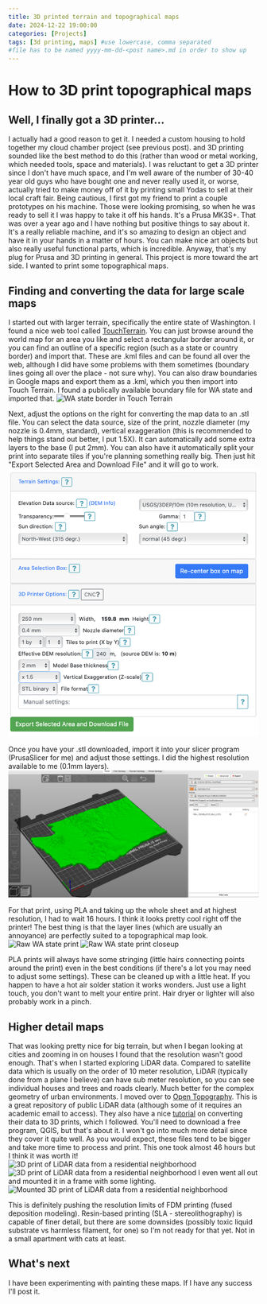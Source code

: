 ```yaml
---
title: 3D printed terrain and topographical maps
date: 2024-12-22 19:00:00
categories: [Projects]
tags: [3d printing, maps] #use lowercase, comma separated
#file has to be named yyyy-mm-dd-<post name>.md in order to show up
---
```

# How to 3D print topographical maps

## Well, I finally got a 3D printer...

I actually had a good reason to get it. I needed a custom housing to hold together my cloud chamber project (see previous post). and 3D printing sounded like the best method to do this (rather than wood or metal working, which needed tools, space and materials). I was reluctant to get a 3D printer since I don't have much space, and I'm well aware of the number of 30-40 year old guys who have bought one and never really used it, or worse, actually tried to make money off of it by printing small Yodas to sell at their local craft fair. Being cautious, I first got my friend to print a couple prototypes on his machine. Those were looking promising, so when he was ready to sell it I was happy to take it off his hands. It's a Prusa MK3S+. That was over a year ago and I have nothing but positive things to say about it. It's a really reliable machine, and it's so amazing to design an object and have it in your hands in a matter of hours. You can make nice art objects but also really useful functional parts, which is incredible. Anyway, that's my plug for Prusa and 3D printing in general. This project is more toward the art side. I wanted to print some topographical maps.


## Finding and converting the data for large scale maps

I started out with larger terrain, specifically the entire state of Washington. I found a nice web tool called [TouchTerrain](https://touchterrain.geol.iastate.edu). You can just browse around the world map for an area you like and select a rectangular border around it, or you can find an outline of a specific region (such as a state or country border) and import that. These are .kml files and can be found all over the web, although I did have some problems with them sometimes (boundary lines going all over the place - not sure why). You can also draw boundaries in Google maps and export them as a .kml, which you then import into Touch Terrain. I found a publically available boundary file for WA state and imported that.
![WA state border in Touch Terrain](/myfiles/touchterrain_wa_screen1.png)

Next, adjust the options on the right for converting the map data to an .stl file. You can select the data source, size of the print, nozzle diameter (my nozzle is 0.4mm, standard), vertical exaggeration (this is recommended to help things stand out better, I put 1.5X). It can automatically add some extra layers to the base (I put 2mm). You can also have it automatically split your print into separate tiles if you're planning something really big. Then just hit "Export Selected Area and Download File" and it will go to work.
![Touch Terrain export options](/myfiles/touchterrain_options.png)

Once you have your .stl downloaded, import it into your slicer program (PrusaSlicer for me) and adjust those settings. I did the highest resolution available to me (0.1mm layers).
![WA state map in PrusaSlicer](/myfiles/wa_prusaslicer.png)

For that print, using PLA and taking up the whole sheet and at highest resolution, I had to wait 16 hours. I think it looks pretty cool right off the printer! The best thing is that the layer lines (which are usually an annoyance) are perfectly suited to a topographical map look.
![Raw WA state print](/myfiles/wa_print.png)
![Raw WA state print closeup](/myfiles/wa_print2.png)

PLA prints will always have some stringing (little hairs connecting points around the print) even in the best conditions (if there's a lot you may need to adjust some settings). These can be cleaned up with a little heat. If you happen to have a hot air solder station it works wonders. Just use a light touch, you don't want to melt your entire print. Hair dryer or lighter will also probably work in a pinch.

## Higher detail maps

That was looking pretty nice for big terrain, but when I began looking at cities and zooming in on houses I found that the resolution wasn't good enough. That's when I started exploring LiDAR data. Compared to satellite data which is usually on the order of 10 meter resolution, LiDAR (typically done from a plane I believe) can have sub meter resolution, so you can see individual houses and trees and roads clearly. Much better for the complex geometry of urban environments. I moved over to [Open Topography](https://opentopography.org). This is a great repository of public LiDAR data (although some of it requires an academic email to access). They also have a nice [tutorial](https://opentopography.org/learn/3D_printing) on converting their data to 3D prints, which I followed. You'll need to download a free program, QGIS, but that's about it. I won't go into much more detail since they cover it quite well. As you would expect, these files tend to be bigger and take more time to process and print. This one took almost 46 hours but I think it was worth it!
![3D print of LiDAR data from a residential neighborhood](/myfiles/neighborhood1.png)
![3D print of LiDAR data from a residential neighborhood](/myfiles/neighborhood2.png)
I even went all out and mounted it in a frame with some lighting.
![Mounted 3D print of LiDAR data from a residential neighborhood](/myfiles/neighborhood3.png)

This is definitely pushing the resolution limits of FDM printing (fused deposition modeling). Resin-based printing (SLA - stereolithography) is capable of finer detail, but there are some downsides (possibly toxic liquid substrate vs harmless filament, for one) so I'm not ready for that yet. Not in a small apartment with cats at least.

## What's next

I have been experimenting with painting these maps. If I have any success I'll post it.


